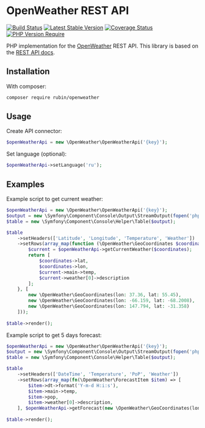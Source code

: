 # OpenWeather REST API

[![Build Status](https://github.com/xRubin/OpenWeather/workflows/CI/badge.svg)](https://github.com/xRubin/OpenWeather/actions)
[![Latest Stable Version](http://poser.pugx.org/rubin/openweather/v)](https://packagist.org/packages/rubin/openweather)
[![Coverage Status](https://coveralls.io/repos/github/xRubin/OpenWeather/badge.svg?branch=master)](https://coveralls.io/github/xRubin/OpenWeather?branch=master)
[![PHP Version Require](http://poser.pugx.org/rubin/openweather/require/php)](https://packagist.org/packages/rubin/openweather)

PHP implementation for the [OpenWeather](https://openweathermap.org/) REST API.
This library is based on the [REST API docs](https://openweathermap.org/current).

## Installation

With composer:
```bash
composer require rubin/openweather
```

## Usage

Create API connector:
```php
$openWeatherApi = new \OpenWeather\OpenWeatherApi('{key}');
```

Set language (optional):
```php
$openWeatherApi->setLanguage('ru');
```

## Examples

Example script to get current weather:

```php
$openWeatherApi = new \OpenWeather\OpenWeatherApi('{key}');
$output = new \Symfony\Component\Console\Output\StreamOutput(fopen('php://stdout', 'w'));
$table = new \Symfony\Component\Console\Helper\Table($output);

$table
    ->setHeaders(['Latitude', 'Longitude', 'Temperature', 'Weather'])
    ->setRows(array_map(function (\OpenWeather\GeoCoordinates $coordinates) use ($openWeatherApi) {
        $current = $openWeatherApi->getCurrentWeather($coordinates);
        return [
            $coordinates->lat,
            $coordinates->lon,
            $current->main->temp,
            $current->weather[0]->description
        ];
    }, [
        new \OpenWeather\GeoCoordinates(lon: 37.36, lat: 55.45),
        new \OpenWeather\GeoCoordinates(lon: -66.159, lat: -68.2008),
        new \OpenWeather\GeoCoordinates(lon: 147.794, lat: -31.358)
    ]));
    
$table->render();
```

Example script to get 5 days forecast:
```php
$openWeatherApi = new \OpenWeather\OpenWeatherApi('{key}');
$output = new \Symfony\Component\Console\Output\StreamOutput(fopen('php://stdout', 'w'));
$table = new \Symfony\Component\Console\Helper\Table($output);

$table
    ->setHeaders(['DateTime', 'Temperature', 'PoP', 'Weather'])
    ->setRows(array_map(fn(\OpenWeather\ForecastItem $item) => [
        $item->dt->format('Y-m-d H:i:s'),
        $item->main->temp,
        $item->pop,
        $item->weather[0]->description,
    ], $openWeatherApi->getForecast(new \OpenWeather\GeoCoordinates(lon: -66.159, lat: -68.2008))->list));
    
$table->render();
```